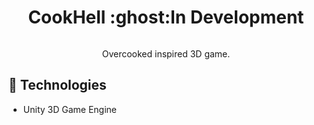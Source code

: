 <h1 align="center"> CookHell :ghost:In Development</h1>
<a href=""><img src="./Assets/img/game-img.png" alt="" /></a>
<p align="center"> Overcooked inspired 3D game.</p> 

<h2>🚀 Technologies</h2>
<ul>
<li>
Unity 3D Game Engine
</li>	
<u>
